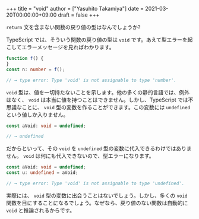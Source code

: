 +++
title = "void"
author = ["Yasuhito Takamiya"]
date = 2021-03-20T00:00:00+09:00
draft = false
+++

`return` 文を含まない関数の戻り値の型はなんでしょうか?

TypeScript では、そういう関数の戻り値の型は `void` です。あえて型エラーを起こしてエラーメッセージを見ればわかります。

```typescript
function f() {
}
const n: number = f();

// → type error: Type 'void' is not assignable to type 'number'.
```

`void` 型は、値を一切持たないことを示します。他の多くの静的言語では、例外はなく、 `void` は本当に値を持つことはできません。しかし、TypeScript では不思議なことに、 `void` 型の変数を作ることができます。この変数には `undefined` という値しか入りません。

```typescript
const aVoid: void = undefined;

// → undefined
```

だからといって、その `void` を `undefined` 型の変数に代入できるわけではありません。 `void` は何にも代入できないので、型エラーになります。

```typescript
const aVoid: void = undefined;
const u: undefined = aVoid;

// → type error: Type 'void' is not assignable to type 'undefined'.
```

実際には、 `void` 型の変数に出会うことはないでしょう。しかし、多くの `void` 関数を目にすることになるでしょう。なぜなら、戻り値のない関数は自動的に `void` と推論されるからです。
